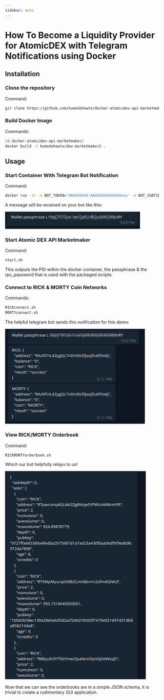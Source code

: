 ```yaml
---
sidebar: auto
---
```


# How To Become a Liquidity Provider for AtomicDEX with Telegram Notifications using Docker

## Installation

### Clone the repository

Command:

```bash
git clone https://github.com/komodohowto/docker-atomicdex-api-marketmaker.git
```

<collapse-text hidden title="Sample Output">

```
Cloning into 'docker-atomicdex-api-marketmaker'...
remote: Enumerating objects: 20, done.
remote: Counting objects: 100% (20/20), done.
remote: Compressing objects: 100% (10/10), done.
remote: Total 20 (delta 10), reused 20 (delta 10), pack-reused 0
Unpacking objects: 100% (20/20), done.
```

</collapse-text>

### Build Docker Image

Commands:

```bash
cd docker-atomicdex-api-marketmaker/
docker build -t komodohowto/dev-marketmaker2 .
```

<collapse-text hidden title="Sample Output">

```
Sending build context to Docker daemon  99.33kB
Step 1/14 : FROM ubuntu:18.04 as build
---> 4c108a37151f
Step 2/14 : ENV BUILD_PACKAGES="build-essential git llvm-3.9-dev libclang-3.9-dev clang-3.9 cmake libssl-dev pkg-config jq curl"
---> Using cache
---> 3b813b17e4d7
Step 3/14 : RUN apt-get update &&   apt-get install -y $BUILD_PACKAGES
---> Using cache
---> 41810097bcaa
Step 4/14 : RUN curl https://sh.rustup.rs -sSf | sh -s -- -y
---> Using cache
---> 2009c98d7fa6
Step 5/14 : RUN /bin/bash -c "source $HOME/.cargo/env && rustup install nightly-2019-06-26 && rustup default nightly-2019-06-26 && rustup component add rustfmt-preview"
---> Using cache
---> a53c682998f9
Step 6/14 : RUN git clone https://github.com/KomodoPlatform/atomicDEX-API --branch mm2 --single-branch
---> Using cache
---> 8a8e51b28cc0
Step 7/14 : RUN cd atomicDEX-API && /bin/bash -c "source $HOME/.cargo/env && cargo build --features native -vv"
---> Using cache
---> adfcc059873e
Step 8/14 : FROM ubuntu:18.04
---> 4c108a37151f
Step 9/14 : RUN apt-get update &&   apt-get install -y git jq wget curl nano
---> Using cache
---> 2dd149bda261
Step 10/14 : RUN cd /usr/local/bin && wget https://raw.githubusercontent.com/jl777/coins/master/coins
---> Using cache
---> e9184dd1aaeb
Step 11/14 : COPY --from=build /atomicDEX-API/target/debug/mm2 /usr/local/bin
---> Using cache
---> 28f19909035f
Step 12/14 : COPY /scripts/* /usr/local/bin/
---> Using cache
---> a1d73142edd9
Step 13/14 : COPY entrypoint.sh /usr/local/bin/
---> Using cache
---> 67edd3956442
Step 14/14 : CMD ["/usr/local/bin/entrypoint.sh"]
---> Using cache
---> dad149e9d795
Successfully built dad149e9d795
Successfully tagged komodohowto/dev-marketmaker2:latest
```

</collapse-text>

## Usage

### Start Container With Telegram Bot Notification

Command:

```bash
docker run -it -e BOT_TOKEN='989XXXXXX:AAXXXXXXXXXXXXeso' -e BOT_CHATID='93XXXXX6' -e BOT_USERNAME='mymarketmakerbot' komodohowto/dev-marketmaker2
```

A message will be received on your bot like this:

![tg-bot-passphrase](./images/tg-bot-passphrase.png)

### Start Atomic DEX API Marketmaker

Command:

```bash
start.sh
```

<collapse-text hidden title="Sample Output">

```
root        30 17.5  3.8 879940 154996 pts/0   Sl+  10:09   0:00 /usr/local/bin/mm2 {"gui":"MM2GUI","netid":9999, "userhome":"/root", "passphrase":"L1XXXXXXXXXXXXXXXXXXXRY", "rpc_password":"HlXXXXXXXKW"}
```

</collapse-text>

This outputs the PID within the docker container, the passphrase & the rpc_password that is used with the packaged scripts.

### Connect to RICK & MORTY Coin Networks

Commands:

```bash
RICKconnect.sh
MORTYconnect.sh
```

The helpful telegram bot sends this notification for this demo:

![tg-bot-rickmorty](./images/tg-bot-rickmorty.png)

### View RICK/MORTY Orderbook

Command:

```bash
RICKMORTYorderbook.sh
```

Which our bot helpfully relays to us!

![tg-RICKMORTYorderbook](./images/tg-RICKMORTYorderbook.png)

Now that we can see the orderbooks are in a simple JSON schema, it is trivial to create a rudimentary GUI application.
